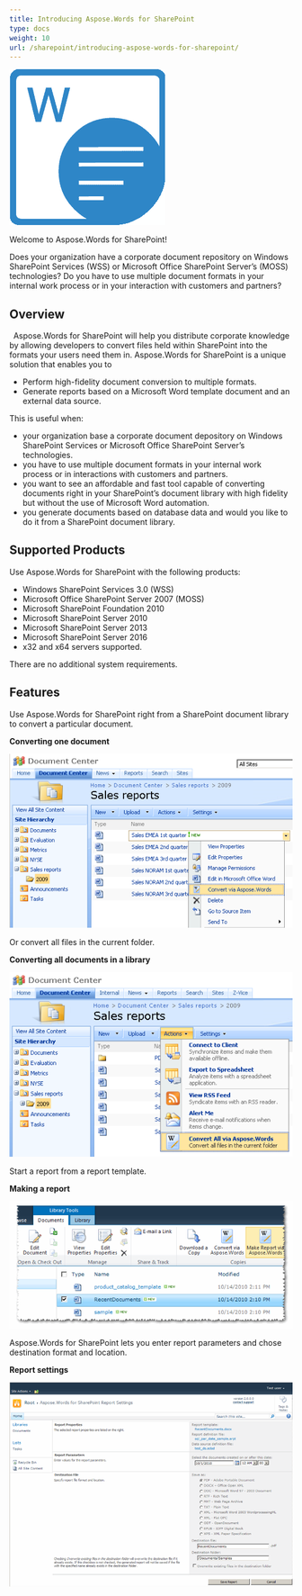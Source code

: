 ```yaml
---
title: Introducing Aspose.Words for SharePoint
type: docs
weight: 10
url: /sharepoint/introducing-aspose-words-for-sharepoint/
---
```


![todo:image_alt_text](introducing-aspose-words-for-sharepoint_1)

Welcome to Aspose.Words for SharePoint!

Does your organization have a corporate document repository on Windows SharePoint Services (WSS) or Microsoft Office SharePoint Server’s (MOSS) technologies? Do you have to use multiple document formats in your internal work process or in your interaction with customers and partners? 

## **Overview**
` `Aspose.Words for SharePoint will help you distribute corporate knowledge by allowing developers to convert files held within SharePoint into the formats your users need them in. Aspose.Words for SharePoint is a unique solution that enables you to

- Perform high-fidelity document conversion to multiple formats.
- Generate reports based on a Microsoft Word template document and an external data source.

This is useful when:

- your organization base a corporate document depository on Windows SharePoint Services or Microsoft Office SharePoint Server’s technologies.
- you have to use multiple document formats in your internal work process or in interactions with customers and partners.
- you want to see an affordable and fast tool capable of converting documents right in your SharePoint’s document library with high fidelity but without the use of Microsoft Word automation.
- you generate documents based on database data and would you like to do it from a SharePoint document library.
## **Supported Products**
Use Aspose.Words for SharePoint with the following products:

- Windows SharePoint Services 3.0 (WSS)
- Microsoft Office SharePoint Server 2007 (MOSS)
- Microsoft SharePoint Foundation 2010
- Microsoft SharePoint Server 2010
- Microsoft SharePoint Server 2013
- Microsoft SharePoint Server 2016
- x32 and x64 servers supported.

There are no additional system requirements.
## **Features**
Use Aspose.Words for SharePoint right from a SharePoint document library to convert a particular document.

**Converting one document**



![todo:image_alt_text](introducing-aspose-words-for-sharepoint_2.png)


Or convert all files in the current folder.

**Converting all documents in a library**

![todo:image_alt_text](introducing-aspose-words-for-sharepoint_3.png)


Start a report from a report template.

**Making a report**

![todo:image_alt_text](introducing-aspose-words-for-sharepoint_4.png)


Aspose.Words for SharePoint lets you enter report parameters and chose destination format and location.

**Report settings** 

![todo:image_alt_text](introducing-aspose-words-for-sharepoint_5.png)
